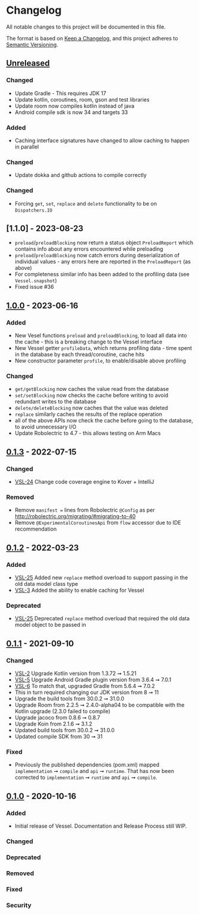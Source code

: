 # Changelog

All notable changes to this project will be documented in this file.

The format is based on [Keep a Changelog](https://keepachangelog.com/en/1.0.0/),
and this project adheres to [Semantic Versioning](https://semver.org/spec/v2.0.0.html).

## [Unreleased]

### Changed
-   Update Gradle - This requires JDK 17
-   Update kotlin, coroutines, room, gson and test libraries
-   Update room now compiles kotlin instead of java
-   Android compile sdk is now 34 and targets 33

### Added
-   Caching interface signatures have changed to allow caching to happen in parallel


### Changed
-   Update dokka and github actions to compile correctly

### Changed

-   Forcing `get`, `set`, `replace` and `delete` functionality to be on `Dispatchers.IO`

## [1.1.0] - 2023-08-23

-   `preload`/`preloadBlocking` now return a status object `PreloadReport` which contains info about any errors encountered while preloading
-   `preload`/`preloadBlocking` now catch errors during deserialization of individual values - any errors here are reported in the `PreloadReport` (as above)
-   For completeness similar info has been added to the profiling data (see `Vessel.snapshot`)
-   Fixed issue #36

## [1.0.0] - 2023-06-16

### Added

-   New Vesel functions `preload` and `preloadBlocking`, to load all data into the cache - this is a breaking change to the Vessel interface
-   New Vessel getter `profileData`, which returns profiling data - time spent in the database by each thread/coroutine, cache hits
-   New constructor parameter `profile`, to enable/disable above profiling

### Changed

-   `get/getBlocking` now caches the value read from the database
-   `set/setBlocking` now checks the cache before writing to avoid redundant writes to the database
-   `delete/deleteBlocking` now caches that the value was deleted
-   `replace` similarly caches the results of the replace operation
-   all of the above APIs now check the cache before going to the database, to avoid unnecessary I/O
-   Update Robolectric to 4.7 - this allows testing on Arm Macs

## [0.1.3] - 2022-07-15

### Changed

-   [VSL-24](https://github.com/textnow/vessel/issues/24) Change code coverage engine to Kover + IntelliJ

### Removed

-   Remove `manifest =` lines from Robolectric `@Config` as per <http://robolectric.org/migrating/#migrating-to-40>
-   Remove `@ExperimentalCoroutinesApi` from `flow` accessor due to IDE recommendation

## [0.1.2] - 2022-03-23

### Added

-   [VSL-25](https://github.com/textnow/vessel/issues/25) Added new `replace` method overload to support passing in the old data model class type
-   [VSL-3](https://github.com/textnow/vessel/issues/3) Added the ability to enable caching for Vessel

### Deprecated

-   [VSL-25](https://github.com/textnow/vessel/issues/25) Deprecated `replace` method overload that required the old data model object to be passed in

## [0.1.1] - 2021-09-10

### Changed

-   [VSL-2](https://github.com/textnow/vessel/issues/2) Upgrade Kotlin version from 1.3.72 ➞ 1.5.21
-   [VSL-5](https://github.com/textnow/vessel/issues/5) Upgrade Android Gradle plugin version from 3.6.4 ➞ 7.0.1
-   [VSL-6](https://github.com/textnow/vessel/issues/6) To match that, upgraded Gradle from 5.6.4 ➞ 7.0.2
-   This in turn required changing our JDK version from 8 ➞ 11
-   Upgrade the build tools from 30.0.2 ➞ 31.0.0
-   Upgrade Room from 2.2.5 ➞ 2.4.0-alpha04 to be compatible with the Kotlin upgrade (2.3.0 failed to compile)
-   Upgrade jacoco from 0.8.6 ➞ 0.8.7
-   Upgrade Koin from 2.1.6 ➞ 3.1.2
-   Updated build tools from 30.0.2 ➞ 31.0.0
-   Updated compile SDK from 30 ➞ 31

### Fixed

-   Previously the published dependencies (pom.xml) mapped `implementation` ➞ `compile` and `api` ➞ `runtime`. That has now been corrected to `implementation` ➞ `runtime` and `api` ➞ `compile`.

## [0.1.0] - 2020-10-16

### Added

-   Initial release of Vessel. Documentation and Release Process still WIP.

### Changed

### Deprecated

### Removed

### Fixed

### Security

[Unreleased]: https://github.com/textnow/vessel/compare/1.0.0...HEAD

[1.0.0]: https://github.com/textnow/vessel/compare/0.1.3...1.0.0

[0.1.3]: https://github.com/textnow/vessel/compare/0.1.2...0.1.3

[0.1.2]: https://github.com/textnow/vessel/compare/0.1.1...0.1.2

[0.1.1]: https://github.com/textnow/vessel/compare/0.1.0...0.1.1

[0.1.0]: https://github.com/textnow/vessel/compare/b6cd8b1b18e8d98cf2f0401338420fe993ba9535...0.1.0
